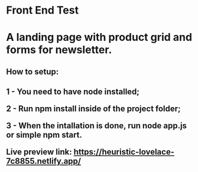 <h1>Front End Test<h1>
<span>A landing page with product grid and forms for newsletter.</span>
<h2>How to setup:<h2>
<p>1 - You need to have node installed;</p>
<p>2 - Run npm install inside of the project folder;</p>
<p>3 - When the intallation is done, run node app.js or simple npm start.</p>

 <span>Live preview link: https://heuristic-lovelace-7c8855.netlify.app/</span>

